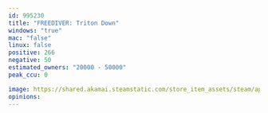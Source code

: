 ```yaml
---
id: 995230
title: "FREEDIVER: Triton Down"
windows: "true"
mac: "false"
linux: false
positive: 266
negative: 50
estimated_owners: "20000 - 50000"
peak_ccu: 0

image: https://shared.akamai.steamstatic.com/store_item_assets/steam/apps/995230/header.jpg?t=1667230930
opinions:
---
```

